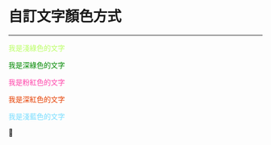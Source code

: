 # 自訂文字顏色方式
---
<font color=#BBFF66>我是淺綠色的文字</font>

<font color=#008800>我是深綠色的文字</font>

<font color=#FF44AA>我是粉紅色的文字</font>

<font color=#E63F00>我是深紅色的文字</font>

<font color=#77DDFF>我是淺藍色的文字</font>

:angel: 
